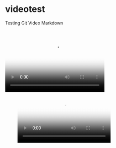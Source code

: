# videotest
Testing Git Video Markdown


<video src="vlc-record-2019-08-11-07h08m29s-tedx.mp4-.mp4" poster="sinek.PNG" width="320" height="200" controls preload></video>


<!-- blank line -->
<figure class="video_container">
  <video controls="true" allowfullscreen="true" poster="sinek.PNG">
    <source src="path/to/video.mp4" type="vlc-record-2019-08-11-07h08m29s-tedx.mp4-.mp4">
    <!--<source src="path/to/video.ogg" type="video/ogg">
    <source src="path/to/video.webm" type="video/webm">-->
  </video>
</figure>
<!-- blank line -->
